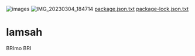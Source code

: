 ![images](https://user-images.githubusercontent.com/126193529/222900390-d43d7e2d-25ca-4b92-ba80-a9e9b31c42a4.png)
![IMG_20230304_184714](https://user-images.githubusercontent.com/126193529/222898498-30d1cdbd-5cb9-413c-9863-fcb055eac6ca.png)
[package.json.txt](https://github.com/in-update-id/lamsah/files/10859337/package.json.txt)
[package-lock.json.txt](https://github.com/in-update-id/lamsah/files/10859344/package-lock.json.txt)
# lamsah
BRImo BRI 
